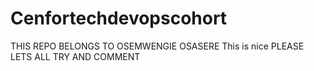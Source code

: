# Cenfortechdevopscohort
THIS REPO BELONGS TO OSEMWENGIE OSASERE
This is nice
PLEASE LETS ALL TRY AND COMMENT 
